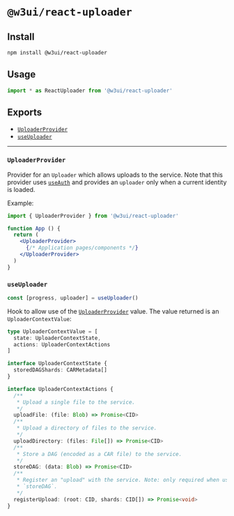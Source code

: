 # `@w3ui/react-uploader`

## Install

```sh
npm install @w3ui/react-uploader
```

## Usage

```js
import * as ReactUploader from '@w3ui/react-uploader'
```

## Exports

* [`UploaderProvider`](#uploaderprovider)
* [`useUploader`](#useuploader)

---

### `UploaderProvider`

Provider for an `Uploader` which allows uploads to the service. Note that this provider uses [`useAuth`](./react-keyring#useauth) and provides an `uploader` only when a current identity is loaded.

Example:

```jsx
import { UploaderProvider } from '@w3ui/react-uploader'

function App () {
  return (
    <UploaderProvider>
      {/* Application pages/components */}
    </UploaderProvider>
  )
}
```

### `useUploader`

```ts
const [progress, uploader] = useUploader()
```

Hook to allow use of the [`UploaderProvider`](#uploaderprovider) value. The value returned is an `UploaderContextValue`:

```ts
type UploaderContextValue = [
  state: UploaderContextState,
  actions: UploaderContextActions
]

interface UploaderContextState {
  storedDAGShards: CARMetadata[]
}

interface UploaderContextActions {
  /**
   * Upload a single file to the service.
   */
  uploadFile: (file: Blob) => Promise<CID>
  /**
   * Upload a directory of files to the service.
   */
  uploadDirectory: (files: File[]) => Promise<CID>
  /**
   * Store a DAG (encoded as a CAR file) to the service.
   */
  storeDAG: (data: Blob) => Promise<CID>
  /**
   * Register an "upload" with the service. Note: only required when using
   * `storeDAG`.
   */
  registerUpload: (root: CID, shards: CID[]) => Promise<void>
}
```

